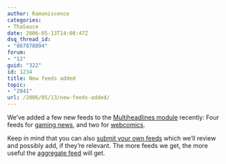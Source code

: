```yaml
---
author: Ramaniscence
categories:
- ThaSauce
date: 2006-05-13T14:08:47Z
dsq_thread_id:
- "867878894"
forum:
- "12"
guid: "322"
id: 1234
title: New feeds added
topic:
- "2841"
url: /2006/05/13/new-feeds-added/
---
```


We&#8217;ve added a few new feeds to the [Multiheadlines module](modules.php?name=Multiheadlines) recently: Four feeds for [gaming news](modules.php?name=Multiheadlines&rss=ShowNews&cat=7), and two for [webcomics](modules.php?name=Multiheadlines&rss=ShowNews&cat=8).

Keep in mind that you can also [submit your own feeds](modules.php?name=Multiheadlines&rss=SubmitRSS) which we&#8217;ll review and possibly add, if they&#8217;re relevant. The more feeds we get, the more useful the [aggregate feed](rss.php?module=Multiheadlines) will get.